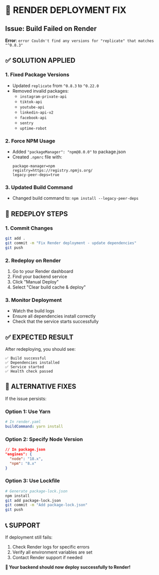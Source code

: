 # 🚨 **RENDER DEPLOYMENT FIX**

## **Issue**: Build Failed on Render

**Error**: `error Couldn't find any versions for "replicate" that matches "^0.8.3"`

## **✅ SOLUTION APPLIED**

### **1. Fixed Package Versions**
- Updated `replicate` from `^0.8.3` to `^0.22.0`
- Removed invalid packages:
  - `instagram-private-api`
  - `tiktok-api`
  - `youtube-api`
  - `linkedin-api-v2`
  - `facebook-api`
  - `sentry`
  - `uptime-robot`

### **2. Force NPM Usage**
- Added `"packageManager": "npm@8.0.0"` to package.json
- Created `.npmrc` file with:
  ```
  package-manager=npm
  registry=https://registry.npmjs.org/
  legacy-peer-deps=true
  ```

### **3. Updated Build Command**
- Changed build command to: `npm install --legacy-peer-deps`

## **🚀 REDEPLOY STEPS**

### **1. Commit Changes**
```bash
git add .
git commit -m "Fix Render deployment - update dependencies"
git push
```

### **2. Redeploy on Render**
1. Go to your Render dashboard
2. Find your backend service
3. Click "Manual Deploy"
4. Select "Clear build cache & deploy"

### **3. Monitor Deployment**
- Watch the build logs
- Ensure all dependencies install correctly
- Check that the service starts successfully

## **✅ EXPECTED RESULT**

After redeploying, you should see:
```
✅ Build successful
✅ Dependencies installed
✅ Service started
✅ Health check passed
```

## **🔧 ALTERNATIVE FIXES**

If the issue persists:

### **Option 1: Use Yarn**
```yaml
# In render.yaml
buildCommand: yarn install
```

### **Option 2: Specify Node Version**
```json
// In package.json
"engines": {
  "node": "18.x",
  "npm": "8.x"
}
```

### **Option 3: Use Lockfile**
```bash
# Generate package-lock.json
npm install
git add package-lock.json
git commit -m "Add package-lock.json"
git push
```

## **📞 SUPPORT**

If deployment still fails:
1. Check Render logs for specific errors
2. Verify all environment variables are set
3. Contact Render support if needed

**🎯 Your backend should now deploy successfully to Render!** 